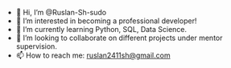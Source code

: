 - 👋 Hi, I’m @Ruslan-Sh-sudo
- 👀 I’m interested in becoming a professional developer!
- 🌱 I’m currently learning Python, SQL, Data Science.
- 💞️ I’m looking to collaborate on different projects under mentor supervision.
- 📫 How to reach me: ruslan2411sh@gmail.com

<!---
Ruslan-Sh-sudo/Ruslan-Sh-sudo is a ✨ special ✨ repository because its `README.md` (this file) appears on your GitHub profile.
You can click the Preview link to take a look at your changes.
--->
